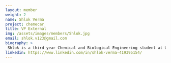 ```yaml
---
layout: member
weight: 2
name: Shlok Verma	
project: chemecar
title: VP External
img: /assets/images/members/Shlok.jpg
email: shlok.v123@gmail.com
biography: >
 Shlok is a third year Chemical and Biological Engineering student at UBC. He is the current VP External of UBC Envision and a Circuitry sub team member in Chem-E-Car. He handles the day to day workings of UBC Envision, Assits projects with preperations for competitions, Works with financial rep on sponsorship opportunities. As the circuitry member, Shlok works on building the circuitry component using Arduino and various sensors. He hopes to gain leadership experience and also experience in the tech field. He has a passion for tech, innovation, soccer, and listening to music.
linkedin: https://www.linkedin.com/in/shlok-verma-419395154/
---
```

